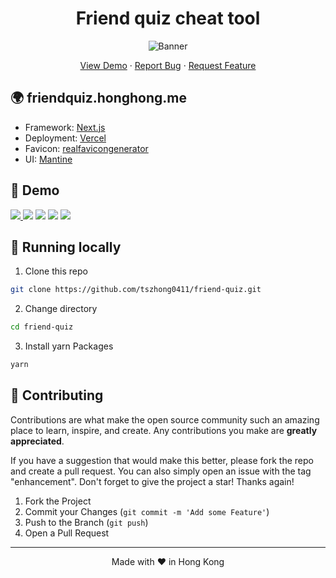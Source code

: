 <h1 align="center">
 Friend quiz cheat tool
</h1>

<p align="center">
  <img src="https://socialify.git.ci/tszhong0411/friend-quiz/image?forks=1&issues=1&logo=https%3A%2F%2Ffriendquiz.honghong.me%2Fstatic%2Fimages%2Flogo.png&name=1&owner=1&pattern=Charlie%20Brown&pulls=1&stargazers=1&theme=Dark"  alt="Banner">
</p>

<p align="center">
    <a href="https://friendquiz.honghong.me" target="blank">View Demo</a>
    ·
    <a href="https://github.com/tszhong0411/friend-quiz/issues/new/choose">Report Bug</a>
    ·
    <a href="https://github.com/tszhong0411/friend-quiz/issues/new/choose">Request Feature</a>
</p>

## 🌍 friendquiz.honghong.me

- Framework: [Next.js](https://nextjs.org/)
- Deployment: [Vercel](https://vercel.com)
- Favicon: [realfavicongenerator](https://realfavicongenerator.net/)
- UI: [Mantine](https://mantine.dev)

## 🚀 Demo

<a href="https://friendquiz.honghong.me" target="_blank">
  <img src="https://img.shields.io/badge/website-friend--quiz.honghong.me-blue?style=flat-square&color=black" />
</a>

<img src="https://img.shields.io/github/repo-size/tszhong0411/friend-quiz?style=flat-square&color=green" />

<img src="https://img.shields.io/github/languages/top/tszhong0411/friend-quiz?style=flat-square" />

<img src="https://img.shields.io/github/commit-activity/m/tszhong0411/friend-quiz?color=orange&style=flat-square" />

<img src="https://img.shields.io/github/deployments/tszhong0411/friend-quiz/Production?style=flat-square" />

## 👋 Running locally

1. Clone this repo

```sh
git clone https://github.com/tszhong0411/friend-quiz.git
```

2. Change directory

```sh
cd friend-quiz
```

3. Install yarn Packages

```sh
yarn
```

## 🍰 Contributing

Contributions are what make the open source community such an amazing place to learn, inspire, and create. Any contributions you make are **greatly appreciated**.

If you have a suggestion that would make this better, please fork the repo and create a pull request. You can also simply open an issue with the tag "enhancement".
Don't forget to give the project a star! Thanks again!

1. Fork the Project
2. Commit your Changes (`git commit -m 'Add some Feature'`)
3. Push to the Branch (`git push`)
4. Open a Pull Request

<hr>
<p align="center">
Made with ❤️ in Hong Kong
</p>
